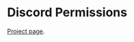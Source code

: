 # Discord Permissions

[Project page](https://wiki.ubc.ca/Course:CPSC312-2019-Discord-Permissions "Discord Permissions").
